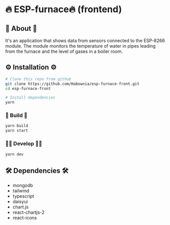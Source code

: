 # 🔥 ESP-furnace🔥 (frontend)

## 📄 About 📄

It's an application that shows data from sensors connected to the ESP-8266 module. The module monitors the temperature of water in pipes leading from the furnace and the level of gases in a boiler room.

## ⚙️ Installation ⚙️

```bash
# Clone this repo from github
git clone https://github.com/Habownia/esp-furnace-front.git
cd esp-furnace-front

# Install dependencies
yarn
```

### 👷 Build 👷

```bash
yarn build
yarn start
```

### 🧑‍💻 Develop 🧑‍💻

```bash
yarn dev
```

## 🛠️ Dependencies 🛠️

- mongodb
- tailwind
- typescript
- daisyui
- chart.js
- react-chartjs-2
- react-icons
